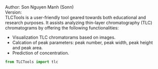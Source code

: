 Author: Son Nguyen Manh (Sonn) \
Version: \
TLCTools is a user-friendly tool geared towards both educational and research purposes. It assists analyzing thin-layer chromatography (TLC) chromatograms by offering the following functionalities:
* Visualization TLC chromatorams based on images.
* Calcation of peak parameters: peak number, peak width, peak height and peak area.
* Prediction of concentration.

```python
from TLCTools import tlc
```

